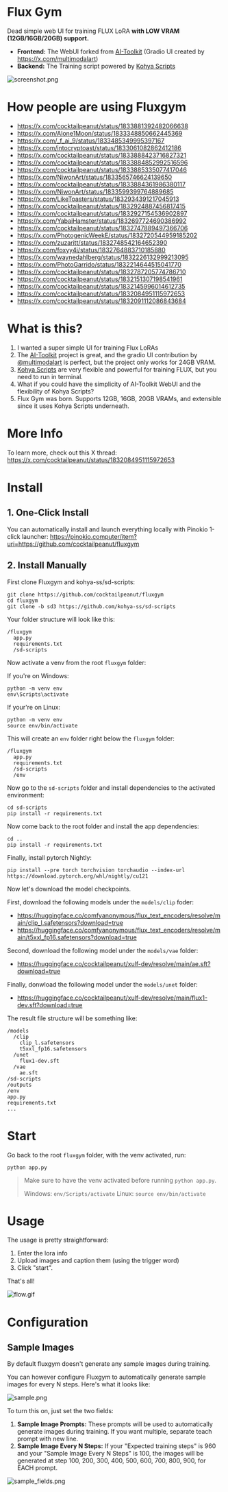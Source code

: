 # Flux Gym

Dead simple web UI for training FLUX LoRA **with LOW VRAM (12GB/16GB/20GB) support.**

- **Frontend:** The WebUI forked from [AI-Toolkit](https://github.com/ostris/ai-toolkit) (Gradio UI created by https://x.com/multimodalart)
- **Backend:** The Training script powered by [Kohya Scripts](https://github.com/kohya-ss/sd-scripts)

![screenshot.png](screenshot.png)

# How people are using Fluxgym

- https://x.com/cocktailpeanut/status/1833881392482066638
- https://x.com/Alone1Moon/status/1833348850662445369
- https://x.com/_f_ai_9/status/1833485349995397167
- https://x.com/intocryptoast/status/1833061082862412186
- https://x.com/cocktailpeanut/status/1833888423716827321
- https://x.com/cocktailpeanut/status/1833884852992516596
- https://x.com/cocktailpeanut/status/1833885335077417046
- https://x.com/NiwonArt/status/1833565746624139650
- https://x.com/cocktailpeanut/status/1833884361986380117
- https://x.com/NiwonArt/status/1833599399764889685
- https://x.com/LikeToasters/status/1832934391217045913
- https://x.com/cocktailpeanut/status/1832924887456817415
- https://x.com/cocktailpeanut/status/1832927154536902897
- https://x.com/YabaiHamster/status/1832697724690386992
- https://x.com/cocktailpeanut/status/1832747889497366706
- https://x.com/PhotogenicWeekE/status/1832720544959185202
- https://x.com/zuzaritt/status/1832748542164652390
- https://x.com/foxyy4i/status/1832764883710185880
- https://x.com/waynedahlberg/status/1832226132999213095
- https://x.com/PhotoGarrido/status/1832214644515041770
- https://x.com/cocktailpeanut/status/1832787205774786710
- https://x.com/cocktailpeanut/status/1832151307198541961
- https://x.com/cocktailpeanut/status/1832145996014612735
- https://x.com/cocktailpeanut/status/1832084951115972653
- https://x.com/cocktailpeanut/status/1832091112086843684

# What is this?

1. I wanted a super simple UI for training Flux LoRAs
2. The [AI-Toolkit](https://github.com/ostris/ai-toolkit) project is great, and the gradio UI contribution by [@multimodalart](https://x.com/multimodalart) is perfect, but the project only works for 24GB VRAM.
3. [Kohya Scripts](https://github.com/kohya-ss/sd-scripts) are very flexible and powerful for training FLUX, but you need to run in terminal.
4. What if you could have the simplicity of AI-Toolkit WebUI and the flexibility of Kohya Scripts?
5. Flux Gym was born. Supports 12GB, 16GB, 20GB VRAMs, and extensible since it uses Kohya Scripts underneath.

# More Info

To learn more, check out this X thread: https://x.com/cocktailpeanut/status/1832084951115972653

# Install

## 1. One-Click Install

You can automatically install and launch everything locally with Pinokio 1-click launcher: https://pinokio.computer/item?uri=https://github.com/cocktailpeanut/fluxgym


## 2. Install Manually

First clone Fluxgym and kohya-ss/sd-scripts:

```
git clone https://github.com/cocktailpeanut/fluxgym
cd fluxgym
git clone -b sd3 https://github.com/kohya-ss/sd-scripts
```

Your folder structure will look like this:

```
/fluxgym
  app.py
  requirements.txt
  /sd-scripts
```

Now activate a venv from the root `fluxgym` folder:

If you're on Windows:

```
python -m venv env
env\Scripts\activate
```

If your're on Linux:

```
python -m venv env
source env/bin/activate
```

This will create an `env` folder right below the `fluxgym` folder:

```
/fluxgym
  app.py
  requirements.txt
  /sd-scripts
  /env
```

Now go to the `sd-scripts` folder and install dependencies to the activated environment:

```
cd sd-scripts
pip install -r requirements.txt
```

Now come back to the root folder and install the app dependencies:

```
cd ..
pip install -r requirements.txt
```

Finally, install pytorch Nightly:

```
pip install --pre torch torchvision torchaudio --index-url https://download.pytorch.org/whl/nightly/cu121
```

Now let's download the model checkpoints.

First, download the following models under the `models/clip` foder:

- https://huggingface.co/comfyanonymous/flux_text_encoders/resolve/main/clip_l.safetensors?download=true
- https://huggingface.co/comfyanonymous/flux_text_encoders/resolve/main/t5xxl_fp16.safetensors?download=true

Second, download the following model under the `models/vae` folder:

- https://huggingface.co/cocktailpeanut/xulf-dev/resolve/main/ae.sft?download=true

Finally, donwload the following model under the `models/unet` folder:

- https://huggingface.co/cocktailpeanut/xulf-dev/resolve/main/flux1-dev.sft?download=true

The result file structure will be something like:

```
/models
  /clip
    clip_l.safetensors
    t5xxl_fp16.safetensors
  /unet
    flux1-dev.sft
  /vae
    ae.sft
/sd-scripts
/outputs
/env
app.py
requirements.txt
...
```

# Start

Go back to the root `fluxgym` folder, with the venv activated, run:

```
python app.py
```

> Make sure to have the venv activated before running `python app.py`.
>
> Windows: `env/Scripts/activate`
> Linux: `source env/bin/activate`

# Usage

The usage is pretty straightforward:

1. Enter the lora info
2. Upload images and caption them (using the trigger word)
3. Click "start".

That's all!

![flow.gif](flow.gif)

# Configuration

## Sample Images

By default fluxgym doesn't generate any sample images during training.

You can however configure Fluxgym to automatically generate sample images for every N steps. Here's what it looks like:

![sample.png](sample.png)

To turn this on, just set the two fields:

1. **Sample Image Prompts:** These prompts will be used to automatically generate images during training. If you want multiple, separate teach prompt with new line.
2. **Sample Image Every N Steps:** If your "Expected training steps" is 960 and your "Sample Image Every N Steps" is 100, the images will be generated at step 100, 200, 300, 400, 500, 600, 700, 800, 900, for EACH prompt.

![sample_fields.png](sample_fields.png)
